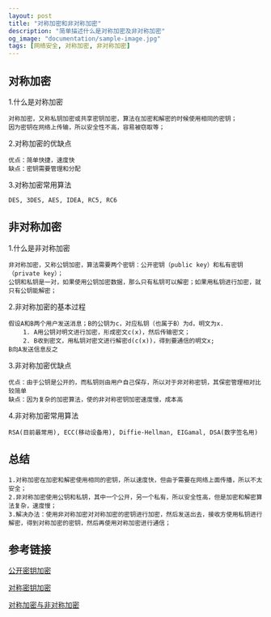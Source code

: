 ```yaml
---
layout: post
title: "对称加密和非对称加密"
description: "简单描述什么是对称加密及非对称加密"
og_image: "documentation/sample-image.jpg"
tags: [网络安全, 对称加密, 非对称加密]
---
```



对称加密
----

1.什么是对称加密
```
对称加密，又称私钥加密或共享密钥加密，算法在加密和解密的时候使用相同的密钥；
因为密钥在网络上传输，所以安全性不高，容易被窃取等；
```

2.对称加密的优缺点
```
优点：简单快捷，速度快
缺点：密钥需要管理和分配
```

3.对称加密常用算法
```
DES, 3DES, AES, IDEA, RC5, RC6
```

非对称加密
----

1.什么是非对称加密
```
非对称加密，又称公钥加密，算法需要两个密钥：公开密钥（public key）和私有密钥（private key）；
公钥和私钥是一对，如果使用公钥加密数据，那么只有私钥可以解密；如果用私钥进行加密，就只有公钥能解密；
```

2.非对称加密的基本过程
```
假设A和B两个用户发送消息；B的公钥为c，对应私钥（也属于B）为d，明文为x.
    1. A用公钥对明文进行加密，形成密文c(x)，然后传输密文；
    2. B收到密文，用私钥对密文进行解密d(c(x))，得到要通信的明文x;
B向A发送信息反之
```

3.非对称加密优缺点
```
优点：由于公钥是公开的，而私钥则由用户自己保存，所以对于非对称密钥，其保密管理相对比较简单
缺点：因为复杂的加密算法，使的非对称密钥加密速度慢，成本高
```

4.非对称加密常用算法
```
RSA(目前最常用), ECC(移动设备用), Diffie-Hellman, EIGamal, DSA(数字签名用)
```

总结
----
```
1.对称加密在加密和解密使用相同的密钥，所以速度快，但由于需要在网络上面传播，所以不太安全；
2.非对称加密使用公钥和私钥，其中一个公开，另一个私有，所以安全性高，但是加密和解密算法复杂，速度慢；
3.解决办法：使用非对称加密对对称加密的密钥进行加密，然后发送出去，接收方使用私钥进行解密，得到对称加密的密钥，然后再使用对称加密进行通信；
```

参考链接
----
[公开密钥加密](http://www.wikiwand.com/zh/%E5%85%AC%E5%BC%80%E5%AF%86%E9%92%A5%E5%8A%A0%E5%AF%86)

[对称密钥加密](http://www.wikiwand.com/zh/%E5%B0%8D%E7%A8%B1%E5%AF%86%E9%91%B0%E5%8A%A0%E5%AF%86)

[对称加密与非对称加密](http://www.cnblogs.com/jfzhu/p/4020928.html)
